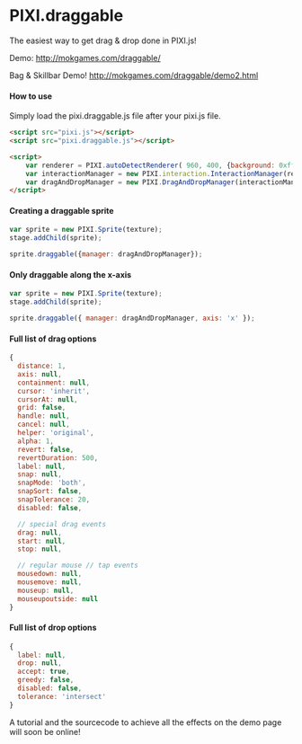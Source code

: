 PIXI.draggable
==============

The easiest way to get drag &amp; drop done in PIXI.js!

Demo: http://mokgames.com/draggable/

Bag & Skillbar Demo! http://mokgames.com/draggable/demo2.html

#### How to use ####
Simply load the pixi.draggable.js file after your pixi.js file.
```html
<script src="pixi.js"></script>
<script src="pixi.draggable.js"></script>

<script>
    var renderer = PIXI.autoDetectRenderer( 960, 400, {background: 0xffffff} );
    var interactionManager = new PIXI.interaction.InteractionManager(renderer, {});
    var dragAndDropManager = new PIXI.DragAndDropManager(interactionManager);
</script>
```

#### Creating a draggable sprite ####

```javascript
var sprite = new PIXI.Sprite(texture);
stage.addChild(sprite);

sprite.draggable({manager: dragAndDropManager});
```

#### Only draggable along the x-axis ####

```javascript
var sprite = new PIXI.Sprite(texture);
stage.addChild(sprite);

sprite.draggable({ manager: dragAndDropManager, axis: 'x' });
```

#### Full list of drag options ####

```javascript
{
  distance: 1,
  axis: null,
  containment: null,
  cursor: 'inherit',
  cursorAt: null,
  grid: false,
  handle: null,
  cancel: null,
  helper: 'original',
  alpha: 1,
  revert: false,
  revertDuration: 500,
  label: null,
  snap: null,
  snapMode: 'both',
  snapSort: false,
  snapTolerance: 20,
  disabled: false,

  // special drag events
  drag: null,
  start: null,
  stop: null,

  // regular mouse // tap events
  mousedown: null,
  mousemove: null,
  mouseup: null,
  mouseupoutside: null
}
```

#### Full list of drop options ####

```javascript
{
  label: null,
  drop: null,
  accept: true,
  greedy: false,
  disabled: false,
  tolerance: 'intersect'
}
```

A tutorial and the sourcecode to achieve all the effects on the demo page will soon be online!

